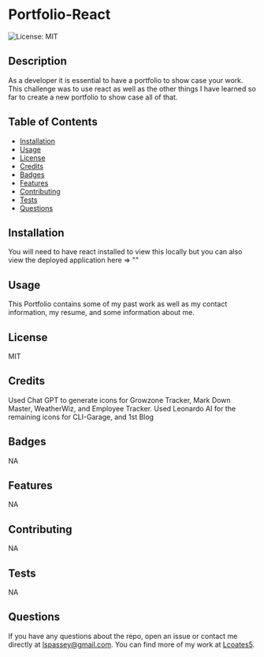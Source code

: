 # Portfolio-React
  ![License: MIT](https://img.shields.io/badge/License-MIT-yellow.svg)

  ## Description
  As a developer it is essential to have a portfolio to show case your work. This challenge was to use react as well as the other things I have learned so far to create a new portfolio to show case all of that. 

  ## Table of Contents
  * [Installation](#installation)
  * [Usage](#usage)
  * [License](#license)
  * [Credits](#credits)
  * [Badges](#badges)
  * [Features](#features)
  * [Contributing](#contributing)
  * [Tests](#tests)
  * [Questions](#questions)
  
  ## Installation
  You will need to have react installed to view this locally but you can also view the deployed application here => ""

  ## Usage
  This Portfolio contains some of my past work as well as my contact information, my resume, and some information about me. 

  ## License
  MIT

  ## Credits
  Used Chat GPT to generate icons for Growzone Tracker, Mark Down Master, WeatherWiz, and Employee Tracker. Used Leonardo AI for the remaining icons for CLI-Garage, and 1st Blog

  ## Badges
  NA
  
  ## Features
  NA

  ## Contributing
  NA

  ## Tests
  NA

  ## Questions
  If you have any questions about the repo, open an issue or contact me directly at [lspassey@gmail.com](mailto:lspassey@gmail.com). 
  You can find more of my work at [Lcoates5](https://github.com/Lcoates5).
  